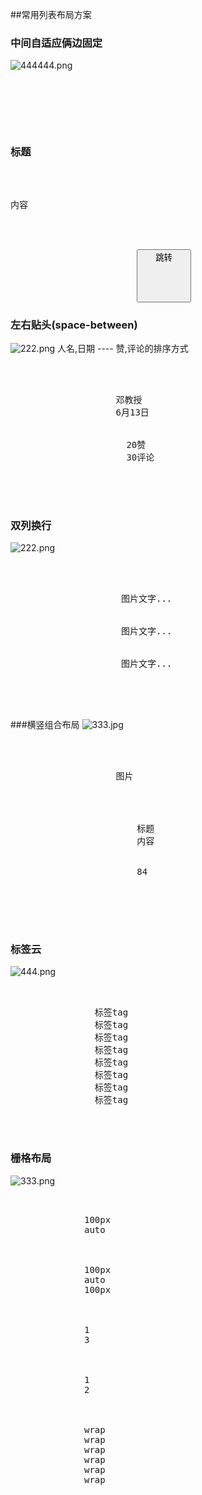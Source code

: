 ##常用列表布局方案
 
 
 ### 中间自适应俩边固定
 
 ![444444.png](http://upload-images.jianshu.io/upload_images/326507-9524cff38dfdea95.png?imageMogr2/auto-orient/strip%7CimageView2/2/w/1240)
 <pre>

       <view class="fx-row fx-row-center">
                   <image src="" />
                   <view class="fx-auto">
                       <h3>标题</h3>
                       <p>内容</p>
                   </view>
                   <view>
                        <button>跳转</buton>
                   </view>
        </view>

 </pre>
 
 ### 左右贴头(space-between)
 ![222.png](./imgs/列表左右贴头.png)
 人名,日期 ---- 赞,评论的排序方式
 
  <pre>
  
        <view class="fx-row fx-row-center fx-row-space-between">
                  <view>
                    <text>邓教授</text>
                    <text>6月13日</text>
                  </view>
                  <view>
                      <text>20赞</text>
                      <text>30评论</text>
                  </view>
         </view>
 
  </pre>
  
  
  ### 双列换行
  ![222.png](./imgs/双列换行.jpg)
  <pre>
  
      <view class="fx-row fx-wrap">
                 <view class="gird-50">
                     图片文字...
                 </view>
                 <view class="gird-50">
                     图片文字...
                 </view>
                 <view class="gird-50">
                     图片文字...
                 </view>
             </view>
             
  </pre>
  
  
  
  ###横竖组合布局
  ![333.jpg](./imgs/侧轴竖向布局.jpg)
  <pre>
    
     <view class="fx-column">
                <view class="">
                    图片
                </view>
                <view class="fx-row fx-row-center">
                    <image  src="" />
                    <view class="fx-auto">
                        <text>标题</text>
                        <text>内容</text>
                    </view>
                    <view>
                        84
                    </view>
                </view>
            </view>
 
  </pre>
  
  
  ### 标签云
  ![444.png](./imgs/标签云.jpg)
  <pre>
    
     <view class="fx-row fx-row-wrap">
                <view>标签tag</view>
                <view>标签tag</view>
                <view>标签tag</view>
                <view>标签tag</view>
                <view>标签tag</view>
                <view>标签tag</view>
                <view>标签tag</view>
                <view>标签tag</view>
            </view>
  
  </pre>
  
  
  ### 栅格布局
  ![333.png](./imgs/栅格.png)
  
  <pre>
  
         <view class="fx-row">
              <view class="block-1" style="width: 100px;">100px</view>
              <view class="block-2 fx-auto">auto</view>
          </view>
  
          <view class="fx-row">
              <view class="block-1" style="width: 100px;">100px</view>
              <view class="block-2 fx-auto">auto</view>
              <view class="block-1" style="width: 100px;">100px</view>
          </view>
  
          <view class="fx-row">
              <view class="block-2 fx-1">1</view>
              <view class="block-1 fx-3">3</view>
          </view>
  
          <view class="fx-row">
              <view class="block-2 fx-2">1</view>
              <view class="block-1 fx-1">2</view>
          </view>
  
          <view class="fx-row fx-wrap">
              <view class="block-1 gird-33">wrap</view>
              <view class="block-1 gird-33">wrap</view>
              <view class="block-1 gird-33">wrap</view>
              <view class="block-1 gird-33">wrap</view>
              <view class="block-1 gird-33">wrap</view>
              <view class="block-1 gird-33">wrap</view>
          </view>
  </pre>
 
